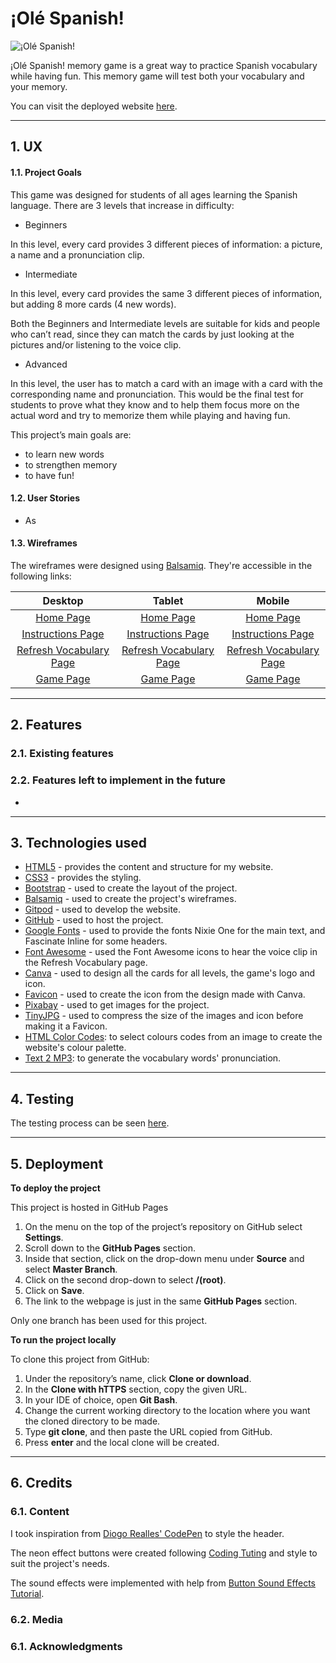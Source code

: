 # ¡Olé Spanish!

![¡Olé Spanish!](readme-files//)

¡Olé Spanish! memory game is a great way to practice Spanish vocabulary while having fun. This memory game will test both your vocabulary and your memory.

You can visit the deployed website [here](https://fernandagil.github.io/ms2-olespanish-game/).

---

## 1. UX

#### 1.1. Project Goals

This game was designed for students of all ages learning the Spanish language. There are 3 levels that increase in difficulty:
- Beginners

In this level, every card provides 3 different pieces of information: a picture, a name and a pronunciation clip. 

- Intermediate

In this level, every card provides the same 3 different pieces of information, but adding 8 more cards (4 new words).

Both the Beginners and Intermediate levels are suitable for kids and people who can’t read, since they can match the cards by just looking at the pictures and/or listening to the voice clip.

- Advanced

In this level, the user has to match a card with an image with a card with the corresponding name and pronunciation. This would be the final test for students to prove what they know and to help them focus more on the actual word and try to memorize them while playing and having fun. 

This project’s main goals are:
- to learn new words
- to strengthen memory
- to have fun!



#### 1.2. User Stories

- As 

#### 1.3. Wireframes
The wireframes were designed using [Balsamiq](https://balsamiq.com/). They're accessible in the following links:

|    Desktop   |    Tablet    |    Mobile    |
|    :----:    |     :----:   |    :----:    |
|[Home Page](readme-files/wireframes/desktop-home.jpg)|[Home Page](readme-files/wireframes/tablet-home.jpg)|[Home Page](readme-files/wireframes/mobile-home.jpg)|
|[Instructions Page](readme-files/wireframes/desktop-instructions.jpg)|[Instructions Page](readme-files/wireframes/tablet-instructions.jpg)|[Instructions Page](readme-files/wireframes/mobile-instructions.jpg)|
|[Refresh Vocabulary Page](readme-files/wireframes/desktop-vocabulary.jpg)|[Refresh Vocabulary Page](readme-files/wireframes/tablet-vocabulary.jpg)|[Refresh Vocabulary Page](readme-files/wireframes/mobile-vocabulary.jpg)|
|[Game Page](readme-files/wireframes/desktop-game.jpg)|[Game Page](readme-files/wireframes/tablet-game.jpg)|[Game Page](readme-files/wireframes/mobile-game.jpg)|

---

## 2. Features

### 2.1. Existing features


### 2.2. Features left to implement in the future

- 

---

## 3. Technologies used

- [HTML5](https://en.wikipedia.org/wiki/HTML5) - provides the content and structure for my website.
- [CSS3](https://en.wikipedia.org/wiki/Cascading_Style_Sheets) - provides the styling.
- [Bootstrap](https://getbootstrap.com/) - used to create the layout of the project.
- [Balsamiq](https://balsamiq.com/) - used to create the project's wireframes.
- [Gitpod](https://gitpod.io/) - used to develop the website.
- [GitHub](https://github.com/) - used to host the project.
- [Google Fonts](https://fonts.google.com/) - used to provide the fonts Nixie One for the main text, and Fascinate Inline for some headers.
- [Font Awesome](https://fontawesome.com/) - used the Font Awesome icons to hear the voice clip in the Refresh Vocabulary page.
- [Canva](https://www.canva.com/) - used to design all the cards for all levels, the game's logo and icon.
- [Favicon](https://www.favicon-generator.org//) - used to create the icon from the design made with Canva.
- [Pixabay](https://pixabay.com/) - used to get images for the project.
- [TinyJPG](https://tinyjpg.com/) - used to compress the size of the images and icon before making it a Favicon.
- [HTML Color Codes](https://html-color-codes.info/): to select colours codes from an image to create the website's colour palette.
- [Text 2 MP3](https://www.texttomp3.online/): to generate the vocabulary words' pronunciation.

---

## 4. Testing

The testing process can be seen [here](TESTING.md).

---

## 5. Deployment

**To deploy the project**

This project is hosted in GitHub Pages

1. On the menu on the top of the project’s repository on GitHub select **Settings**.
2. Scroll down to the **GitHub Pages** section.
3. Inside that section, click on the drop-down menu under **Source** and select **Master Branch**.
4. Click on the second drop-down to select **/(root)**.
5. Click on **Save**.
6. The link to the webpage is just in the same **GitHub Pages** section.

Only one branch has been used for this project.

**To run the project locally**

To clone this project from GitHub:

1. Under the repository’s name, click **Clone or download**.
2. In the **Clone with hTTPS** section, copy the given URL.
3. In your IDE of choice, open **Git Bash**.
4. Change the current working directory to the location where you want the cloned directory to be made.
5. Type **git clone**, and then paste the URL copied from GitHub.
6. Press **enter** and the local clone will be created.

---

## 6. Credits

### 6.1. Content

I took inspiration from [Diogo Realles' CodePen](https://codepen.io/SoftwaRealles/pen/dExjRW) to style the header.

The neon effect buttons were created following [Coding Tuting](https://www.codingtuting.com/2019/09/neon-buttons-pure-css.html) and style to suit the project's needs.

The sound effects were implemented with help from [Button Sound Effects Tutorial](https://www.youtube.com/watch?v=VlwSz2dXK_8&ab_channel=AdamKhoury).


### 6.2. Media

### 6.1. Acknowledgments

